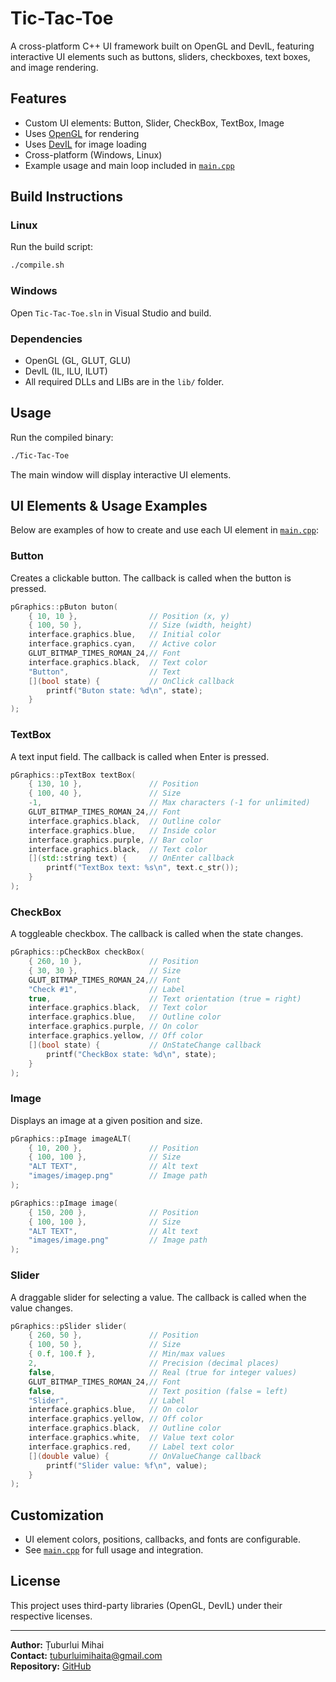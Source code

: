 # Tic-Tac-Toe

A cross-platform C++ UI framework built on OpenGL and DevIL, featuring interactive UI elements such as buttons, sliders, checkboxes, text boxes, and image rendering.

## Features

- Custom UI elements: Button, Slider, CheckBox, TextBox, Image
- Uses [OpenGL](https://www.opengl.org/) for rendering
- Uses [DevIL](http://openil.sourceforge.net/) for image loading
- Cross-platform (Windows, Linux)
- Example usage and main loop included in [`main.cpp`](main.cpp)

## Build Instructions

### Linux

Run the build script:
```sh
./compile.sh
```

### Windows

Open `Tic-Tac-Toe.sln` in Visual Studio and build.

### Dependencies

- OpenGL (GL, GLUT, GLU)
- DevIL (IL, ILU, ILUT)
- All required DLLs and LIBs are in the `lib/` folder.

## Usage

Run the compiled binary:
```sh
./Tic-Tac-Toe
```
The main window will display interactive UI elements.

## UI Elements & Usage Examples

Below are examples of how to create and use each UI element in [`main.cpp`](main.cpp):

### Button

Creates a clickable button. The callback is called when the button is pressed.

```cpp
pGraphics::pButon buton(
    { 10, 10 },                // Position (x, y)
    { 100, 50 },               // Size (width, height)
    interface.graphics.blue,   // Initial color
    interface.graphics.cyan,   // Active color
    GLUT_BITMAP_TIMES_ROMAN_24,// Font
    interface.graphics.black,  // Text color
    "Button",                  // Text
    [](bool state) {           // OnClick callback
        printf("Buton state: %d\n", state);
    }
);
```

### TextBox

A text input field. The callback is called when Enter is pressed.

```cpp
pGraphics::pTextBox textBox(
    { 130, 10 },               // Position
    { 100, 40 },               // Size
    -1,                        // Max characters (-1 for unlimited)
    GLUT_BITMAP_TIMES_ROMAN_24,// Font
    interface.graphics.black,  // Outline color
    interface.graphics.blue,   // Inside color
    interface.graphics.purple, // Bar color
    interface.graphics.black,  // Text color
    [](std::string text) {     // OnEnter callback
        printf("TextBox text: %s\n", text.c_str());
    }
);
```

### CheckBox

A toggleable checkbox. The callback is called when the state changes.

```cpp
pGraphics::pCheckBox checkBox(
    { 260, 10 },               // Position
    { 30, 30 },                // Size
    GLUT_BITMAP_TIMES_ROMAN_24,// Font
    "Check #1",                // Label
    true,                      // Text orientation (true = right)
    interface.graphics.black,  // Text color
    interface.graphics.blue,   // Outline color
    interface.graphics.purple, // On color
    interface.graphics.yellow, // Off color
    [](bool state) {           // OnStateChange callback
        printf("CheckBox state: %d\n", state);
    }
);
```

### Image

Displays an image at a given position and size.

```cpp
pGraphics::pImage imageALT(
    { 10, 200 },               // Position
    { 100, 100 },              // Size
    "ALT TEXT",                // Alt text
    "images/imagep.png"        // Image path
);

pGraphics::pImage image(
    { 150, 200 },              // Position
    { 100, 100 },              // Size
    "ALT TEXT",                // Alt text
    "images/image.png"         // Image path
);
```

### Slider

A draggable slider for selecting a value. The callback is called when the value changes.

```cpp
pGraphics::pSlider slider(
    { 260, 50 },               // Position
    { 100, 50 },               // Size
    { 0.f, 100.f },            // Min/max values
    2,                         // Precision (decimal places)
    false,                     // Real (true for integer values)
    GLUT_BITMAP_TIMES_ROMAN_24,// Font
    false,                     // Text position (false = left)
    "Slider",                  // Label
    interface.graphics.blue,   // On color
    interface.graphics.yellow, // Off color
    interface.graphics.black,  // Outline color
    interface.graphics.white,  // Value text color
    interface.graphics.red,    // Label text color
    [](double value) {         // OnValueChange callback
        printf("Slider value: %f\n", value);
    }
);
```

## Customization

- UI element colors, positions, callbacks, and fonts are configurable.
- See [`main.cpp`](main.cpp) for full usage and integration.

## License

This project uses third-party libraries (OpenGL, DevIL) under their respective licenses.  

---

**Author:** Țuburlui Mihai  
**Contact:** tuburluimihaita@gmail.com  
**Repository:** [GitHub](https://github.com/MihaiHvH/Tic-Tac-Toe)
